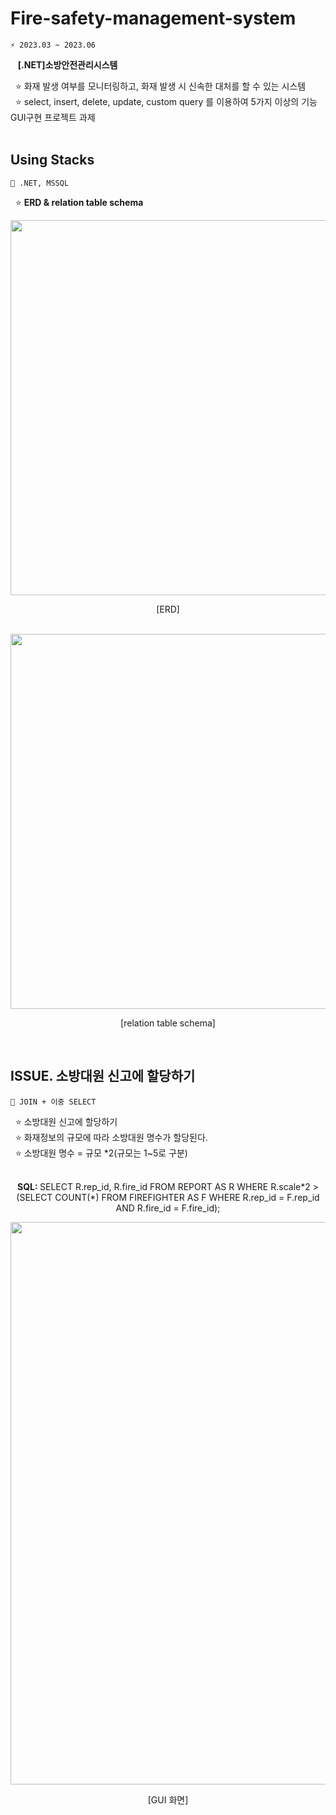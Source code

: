 # Fire-safety-management-system
```git
⚡ 2023.03 ~ 2023.06
```

&nbsp;&nbsp; <strong>[.NET]소방안전관리시스템</strong>
<br />

&nbsp;&nbsp;⭐ 화재 발생 여부를 모니터링하고, 화재 발생 시 신속한 대처를 할 수 있는 시스템<br />
&nbsp;&nbsp;⭐ select, insert, delete, update, custom query 를 이용하여 5가지 이상의 기능 GUI구현 프로젝트 과제
<br />
<br />

## Using Stacks <br/>
```git
📌 .NET, MSSQL
```
&nbsp;&nbsp;⭐ <strong>ERD & relation table schema</strong> <br />
<div align="center">
      <img src="https://github.com/dahyunko/Fire-safety-management-system/assets/101400650/13cf8b72-1259-45cc-b975-457ab11b21f8" width="600" >
      <p>[ERD]</p></br>
      <img src="https://github.com/dahyunko/Fire-safety-management-system/assets/101400650/29530c9c-36fe-497e-b1ab-e1cf5a86ffaf" width="600" >
      <p>[relation table schema]</p>
</div>

<br />

## ISSUE. 소방대원 신고에 할당하기 <br/>
```git
📌 JOIN + 이중 SELECT
```
&nbsp;&nbsp;⭐ 소방대원 신고에 할당하기<br />
&nbsp;&nbsp;⭐ 화재정보의 규모에 따라 소방대원 명수가 할당된다. <br/>
&nbsp;&nbsp;⭐ 소방대원 명수 = 규모 *2(규모는 1~5로 구분) <br />
</br>
<div align="center">
         <p>   <Strong>SQL: </Strong>SELECT R.rep_id, R.fire_id FROM REPORT AS R WHERE R.scale*2 > <br/>
            (SELECT COUNT(*) FROM FIREFIGHTER AS F WHERE R.rep_id = F.rep_id AND R.fire_id = F.fire_id);
      </p>
      <img src="https://github.com/dahyunko/Fire-safety-management-system/assets/101400650/f6abf86d-4d5e-4abd-9a06-9aedda6aeac5" width="900" >
      <p>[GUI 화면]</p>
</div>
  </br>
